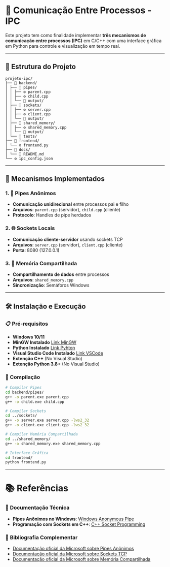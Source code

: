 # 🔄 Comunicação Entre Processos - IPC

Este projeto tem como finalidade implementar **três mecanismos de comunicação entre processos (IPC)** em C/C++ com uma interface gráfica em Python para controle e visualização em tempo real.

---

## 📁 Estrutura do Projeto
```
projeto-ipc/
├── 📂 backend/
│ ├── 📂 pipes/
│ │ ├── ⚙️ parent.cpp
│ │ ├── ⚙️ child.cpp
│ │ └── 📂 output/
│ ├── 📂 sockets/
│ │ ├── ⚙️ server.cpp
│ │ ├── ⚙️ client.cpp
│ │ └── 📂 output/
│ ├── 📂 shared_memory/
│ │ ├── ⚙️ shared_memory.cpp
│ │ └── 📂 output/
│ └── 📂 tests/
├── 📂 frontend/
│ └── ⚙️ frontend.py
├── 📂 docs/
│ └── 📄 README.md
└── ⚙️ ipc_config.json
```

---

## 🚀 Mecanismos Implementados

### 1. 📮 Pipes Anônimos
- **Comunicação unidirecional** entre processos pai e filho
- **Arquivos**: `parent.cpp` (servidor), `child.cpp` (cliente)
- **Protocolo**: Handles de pipe herdados

### 2. 🌐 Sockets Locais
- **Comunicação cliente-servidor** usando sockets TCP
- **Arquivos**: `server.cpp` (servidor), `client.cpp` (cliente)
- **Porta**: 8080 (127.0.0.1)

### 3. 💾 Memória Compartilhada
- **Compartilhamento de dados** entre processos
- **Arquivos**: `shared_memory.cpp`
- **Sincronização**: Semáforos Windows

---

## 🛠️ Instalação e Execução

### 📋 Pré-requisitos
- **Windows 10/11**
- **MinGW Instalado** [Link MinGW](https://sourceforge.net/projects/mingw)
- **Python Instalado** [Link Pyhton](https://www.python.org/downloads)
- **Visual Studio Code Instalado** [Link VSCode](https://code.visualstudio.com/download)
- **Extenção C++** (No Visual Studio)
- **Extenção Python 3.8+** (No Visual Studio)

### 🔧 Compilação

```bash
# Compilar Pipes
cd backend/pipes/
g++ -o parent.exe parent.cpp
g++ -o child.exe child.cpp

# Compilar Sockets
cd ../sockets/
g++ -o server.exe server.cpp -lws2_32
g++ -o client.exe client.cpp -lws2_32

# Compilar Memória Compartilhada
cd ../shared_memory/
g++ -o shared_memory.exe shared_memory.cpp

# Interface Gráfica
cd frontend/
python frontend.py
```

---

# 📚 Referências

### 🔗 **Documentação Técnica**
- **Pipes Anônimos no Windows**: [Windows Anonymous Pipe](https://www.tutorialspoint.com/windows-anonymous-pipe)
- **Programação com Sockets em C++**: [C++ Socket Programming](https://www.tutorialspoint.com/cplusplus/cpp_socket_programming.htm)

### 📖 **Bibliografia Complementar**
- [Documentação oficial da Microsoft sobre Pipes Anônimos](https://learn.microsoft.com/pt-br/windows/win32/ipc/anonymous-pipes) 
- [Documentação oficial da Microsoft sobre Sockets TCP](https://learn.microsoft.com/pt-br/dotnet/fundamentals/networking/sockets/socket-services) 
- [Documentação oficial da Microsoft sobre Memória Compartilhada](https://learn.microsoft.com/pt-br/windows/win32/memory/sharing-files-and-memory)